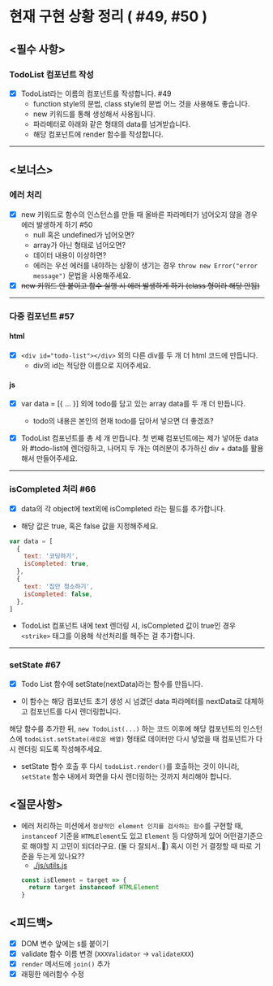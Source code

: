 # 현재 구현 상황 정리 ( #49, #50 )

## <필수 사항>

### TodoList 컴포넌트 작성

- [x] TodoList라는 이름의 컴포넌트를 작성합니다. #49
  - function style의 문법, class style의 문법 어느 것을 사용해도 좋습니다.
  - new 키워드를 통해 생성해서 사용됩니다.
  - 파라메터로 아래와 같은 형태의 data를 넘겨받습니다.
  - 해당 컴포넌트에 render 함수를 작성합니다.

---

## <보너스>

### 에러 처리

- [x] new 키워드로 함수의 인스턴스를 만들 때 올바른 파라메터가 넘어오지 않을 경우 에러 발생하게 하기 #50
  - null 혹은 undefined가 넘어오면?
  - array가 아닌 형태로 넘어오면?
  - 데이터 내용이 이상하면?
  - 에러는 우선 에러를 내야하는 상황이 생기는 경우 `throw new Error("error message")` 문법을 사용해주세요.
- [x] <strike>new 키워드 안 붙이고 함수 실행 시 에러 발생하게 하기 (class 형이라 해당 안됨)</strike>

---

### 다중 컴포넌트 #57

#### html

- [x] `<div id="todo-list"></div>` 외의 다른 div를 두 개 더 html 코드에 만듭니다.
  - div의 id는 적당한 이름으로 지어주세요.

#### js

- [x] var data = [{ ... }] 외에 todo를 담고 있는 array data를 두 개 더 만듭니다.

  - todo의 내용은 본인의 현재 todo를 담아서 넣으면 더 좋겠죠?

- [x] TodoList 컴포넌트를 총 세 개 만듭니다. 첫 번째 컴포넌트에는 제가 넣어둔 data와 #todo-list에 렌더링하고, 나머지 두 개는 여러분이 추가하신 div + data를 활용해서 만들어주세요.

---

### isCompleted 처리 #66

- [x] data의 각 object에 text외에 isCompleted 라는 필드를 추가합니다.

- 해당 값은 true, 혹은 false 값을 지정해주세요.

```javascript
var data = [
  {
    text: '코딩하기',
    isCompleted: true,
  },
  {
    text: '집안 청소하기',
    isCompleted: false,
  },
]
```

- TodoList 컴포넌트 내에 text 렌더링 시, isCompleted 값이 true인 경우 `<strike>` 태그를 이용해 삭선처리를 해주는 걸 추가합니다.

---

### setState #67

- [x] Todo List 함수에 setState(nextData)라는 함수를 만듭니다.

- 이 함수는 해당 컴포넌트 초기 생성 시 넘겼던 data 파라메터를 nextData로 대체하고 컴포넌트를 다시 렌더링합니다.

해당 함수를 추가한 뒤, `new TodoList(...)` 하는 코드 이후에 해당 컴포넌트의 인스턴스에 `todoList.setState(새로운 배열)` 형태로 데이터만 다시 넣었을 때 컴포넌트가 다시 렌더링 되도록 작성해주세요.

- setState 함수 호출 후 다시 `todoList.render()`를 호출하는 것이 아니라, `setState` 함수 내에서 화면을 다시 렌더링하는 것까지 처리해야 합니다.

## <질문사항>

- 에러 처리하는 미션에서 `정상적인 element 인지를 검사하는 함수`를 구현할 때, `instanceof` 기준을 `HTMLElement`도 있고 `Element` 등 다양하게 있어 어떤걸기준으로 해야할 지 고민이 되더라구요. (둘 다 잘되서..🤔)
  혹시 이런 거 결정할 때 따로 기준을 두는게 있나요??
  - [./js/utils.js](https://github.com/learn-programmers/prgrms-fejs/pull/156/files#diff-982ced3163b4e20880c3f6f15608ce5f)
  ```javascript
  const isElement = target => {
    return target instanceof HTMLElement
  }
  ```

## <피드백>

- [x] DOM 변수 앞에는 `$`를 붙이기
- [x] validate 함수 이름 변경 (`XXXValidator` -> `validateXXX`)
- [x] `render` 메서드에 `join()` 추가
- [x] 래핑한 에러함수 수정
